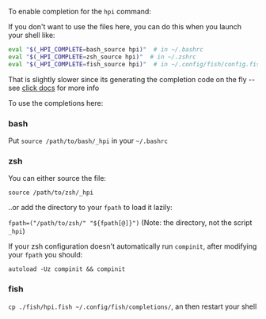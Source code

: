To enable completion for the `hpi` command:

If you don't want to use the files here, you can do this when you launch your shell like:

```bash
eval "$(_HPI_COMPLETE=bash_source hpi)"  # in ~/.bashrc
eval "$(_HPI_COMPLETE=zsh_source hpi)"  # in ~/.zshrc
eval "$(_HPI_COMPLETE=fish_source hpi)"  # in ~/.config/fish/config.fish
```

That is slightly slower since its generating the completion code on the fly -- see [click docs](https://click.palletsprojects.com/en/8.0.x/shell-completion/?highlight=completion#enabling-completion) for more info

To use the completions here:

### bash

Put `source /path/to/bash/_hpi` in your `~/.bashrc`

### zsh

You can either source the file:

`source /path/to/zsh/_hpi`

..or add the directory to your `fpath` to load it lazily:

`fpath=("/path/to/zsh/" "${fpath[@]}")` (Note: the directory, not the script `_hpi`)

If your zsh configuration doesn't automatically run `compinit`, after modifying your `fpath` you should:

`autoload -Uz compinit && compinit`

### fish

`cp ./fish/hpi.fish ~/.config/fish/completions/`, an then restart your shell
